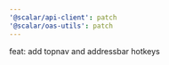 ```yaml
---
'@scalar/api-client': patch
'@scalar/oas-utils': patch
---
```


feat: add topnav and addressbar hotkeys

